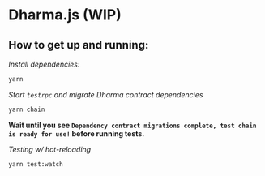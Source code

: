 # Dharma.js (WIP)

## How to get up and running:

_Install dependencies:_
```bash
yarn
```

_Start `testrpc` and migrate Dharma contract dependencies_
```bash
yarn chain
```

**Wait until you see `Dependency contract migrations complete, test chain is ready for use!` before running tests.**

_Testing w/ hot-reloading_
```bash
yarn test:watch
```
